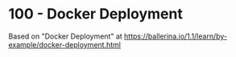 # 100 - Docker Deployment

Based on "Docker Deployment" at https://ballerina.io/1.1/learn/by-example/docker-deployment.html

